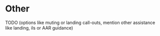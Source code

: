 # Other

TODO (options like muting or landing call-outs, mention other assistance like
landing, ils or AAR guidance)
